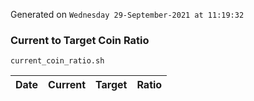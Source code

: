 Generated on `Wednesday 29-September-2021 at 11:19:32`

### Current to Target Coin Ratio
`current_coin_ratio.sh`

Date|Current|Target|Ratio
---|---|---|---
